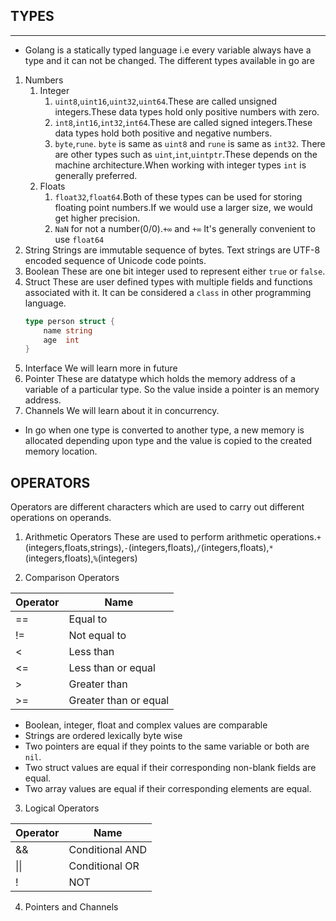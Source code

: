 ## TYPES
---
* Golang is a statically typed language i.e every variable always have a type and it can not be changed. The different types available in go are 
1. Numbers 
    1. Integer
        1. `uint8`,`uint16`,`uint32`,`uint64`.These are called unsigned integers.These data types hold only positive numbers with zero.
        2. `int8`,`int16`,`int32`,`int64`.These are called signed integers.These data types hold both positive and negative numbers.
        3. `byte`,`rune`. `byte` is same as `uint8` and `rune` is same as `int32`.
        There are other types such as `uint`,`int`,`uintptr`.These depends on the machine architecture.When working with integer types `int` is generally preferred.
    2. Floats
        1. `float32`,`float64`.Both of these types can be used for storing floating point numbers.If we would use a larger size, we would get higher precision.
        2. `NaN` for not a number(0/0).`+∞` and `+∞`
        It's generally convenient to use `float64`
2. String
    Strings are immutable sequence of bytes. Text strings are UTF-8 encoded sequence of Unicode code points.
3. Boolean
    These are one bit integer used to represent either `true` or `false`.
4. Struct
    These are user defined types with multiple fields and functions associated with it. It can be considered a `class` in other programming language.
    ```go
    type person struct {
        name string
        age  int
    }
    ```
5. Interface
    We will learn more in future
6. Pointer
    These are datatype which holds the memory address of a variable of a particular type. So the value inside a pointer is an memory address.
7. Channels
    We will learn about it in concurrency.

* In go when one type is converted to another type, a new memory is allocated depending upon type and the value is copied to the created memory location.

## OPERATORS
Operators are different characters which are used to carry out different operations on operands.
1. Arithmetic Operators
    These are used to perform arithmetic operations.`+`(integers,floats,strings),`-`(integers,floats),`/`(integers,floats),`*`(integers,floats),`%`(integers)

2. Comparison Operators

| Operator      | Name               | 
| ------------- | ------------------ | 
| ==            | Equal to           | 
| !=            | Not equal to       | 
| <             | Less than          | 
| <=            | Less than or equal      | 
| >             | Greater  than          | 
| >=            | Greater than or equal   | 
* Boolean, integer, float and complex values are comparable
* Strings are ordered lexically byte wise
* Two pointers are equal if they points to the same variable or both are `nil`.
* Two struct values are equal if their corresponding non-blank fields are equal.
* Two array values are equal if their corresponding elements are equal.

3. Logical Operators

| Operator      | Name               | 
| ------------- | ------------------ | 
| &&            | Conditional AND    | 
| \|\|          | Conditional OR     | 
| !             | NOT                |

4. Pointers and Channels